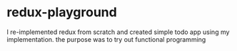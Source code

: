 # redux-playground

I re-implemented redux from scratch and created simple todo app using my implementation.
the purpose was to try out functional programming

